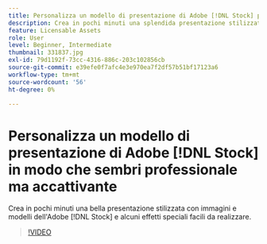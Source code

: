 ```yaml
---
title: Personalizza un modello di presentazione di Adobe [!DNL Stock] per un aspetto professionale ma accattivante
description: Crea in pochi minuti una splendida presentazione stilizzata con immagini e modelli di Adobe [!DNL Stock] e alcuni effetti speciali facili da realizzare
feature: Licensable Assets
role: User
level: Beginner, Intermediate
thumbnail: 331837.jpg
exl-id: 79d1192f-73cc-4316-886c-203c102856cb
source-git-commit: e39efe0f7afc4e3e970ea7f2df57b51bf17123a6
workflow-type: tm+mt
source-wordcount: '56'
ht-degree: 0%

---
```


# Personalizza un modello di presentazione di Adobe [!DNL Stock] in modo che sembri professionale ma accattivante

Crea in pochi minuti una bella presentazione stilizzata con immagini e modelli dell&#39;Adobe [!DNL Stock] e alcuni effetti speciali facili da realizzare.

>[!VIDEO](https://video.tv.adobe.com/v/331837?hidetitle=true)
